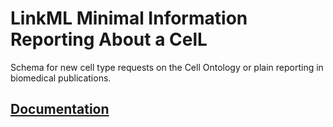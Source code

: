 # LinkML Minimal Information Reporting About a CelL

Schema for new cell type requests on the Cell Ontology or plain reporting in biomedical publications.

## [Documentation](https://obophenotype.github.io/miracl/)
